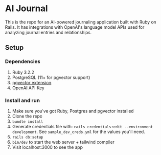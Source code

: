 # AI Journal

This is the repo for an AI-powered journaling application built with Ruby on
Rails. It has integrations with OpenAI's language model APIs used for analyzing
journal entries and relationships.

## Setup

### Dependencies

1. Ruby 3.2.2
1. PostgreSQL (11+ for pgvector support)
1. [pgvector extension](https://github.com/pgvector/pgvector)
1. OpenAI API Key

### Install and run

1. Make sure you've got Ruby, Postgres and pgvector installed
1. Clone the repo
1. `bundle install`
1.  Generate credentials file with: `rails credentials:edit --environment development`. See `sample_dev_creds.yml` for the values you'll need.
1. `rails db:setup`
1. `bin/dev` to start the web server + tailwind compiler
1. Visit localhost:3000 to see the app
